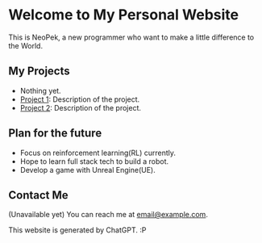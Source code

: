 # Welcome to My Personal Website

This is NeoPek, a new programmer who want to make a little difference to the World.

## My Projects
- Nothing yet.
- [Project 1](https://linktoyourproject.com): Description of the project.
- [Project 2](https://linktoyourproject.com): Description of the project.

## Plan for the future
- Focus on reinforcement learning(RL) currently.
- Hope to learn full stack tech to build a robot.
- Develop a game with Unreal Engine(UE).

## Contact Me
(Unavailable yet)
You can reach me at [email@example.com](mailto:email@example.com).

This website is generated by ChatGPT. :P
